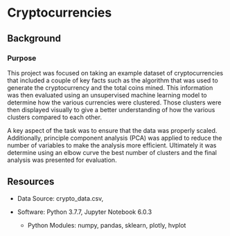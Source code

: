 # Cryptocurrencies

## Background

### Purpose
This project was focused on taking an example dataset of cryptocurrencies that included a couple of key facts such as the algorithm that was used to generate the cryptocurrency and the total coins mined.  This information was then evaluated using an unsupervised machine learning model to determine how the various currencies were clustered.  Those clusters were then displayed visually to give a better understanding of how the various clusters compared to each other.  

A key aspect of the task was to ensure that the data was properly scaled.  Additionally, principle component analysis (PCA) was applied to reduce the number of variables to make the analysis more efficient.  Ultimately it was determine using an elbow curve the best number of clusters and the final analysis was presented for evaluation.


## Resources
- Data Source: crypto_data.csv, 

- Software:  Python 3.7.7, Jupyter Notebook 6.0.3
    - Python Modules: numpy, pandas, sklearn, plotly, hvplot